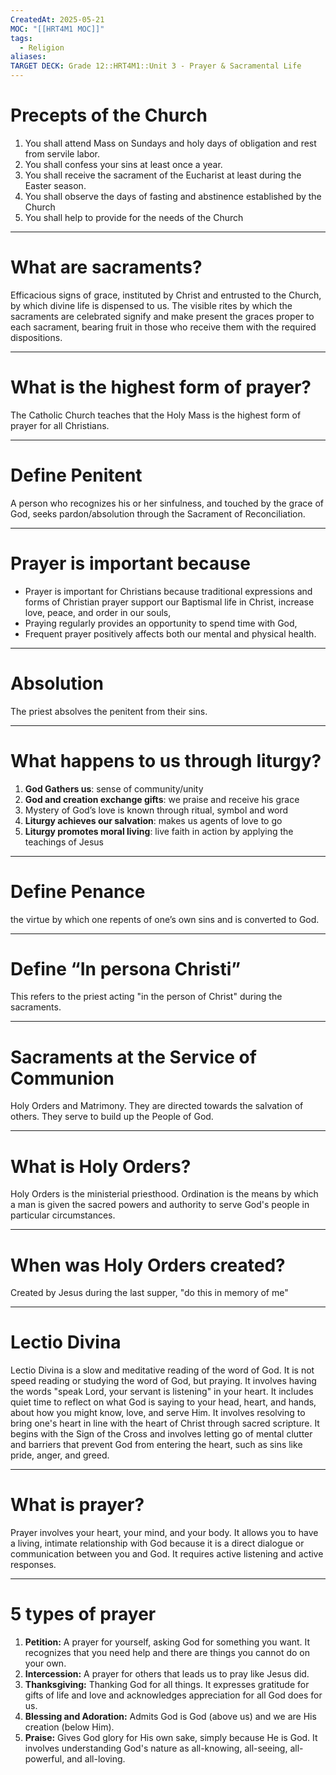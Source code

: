 ```yaml
---
CreatedAt: 2025-05-21
MOC: "[[HRT4M1 MOC]]"
tags:
  - Religion
aliases: 
TARGET DECK: Grade 12::HRT4M1::Unit 3 - Prayer & Sacramental Life
---
```

# Precepts of the Church
1. You shall attend Mass on Sundays and holy days of obligation and rest from servile labor.
2. You shall confess your sins at least once a year.
3. You shall receive the sacrament of the Eucharist at least during the Easter season.
4. You shall observe the days of fasting and abstinence established by the Church
5. You shall help to provide for the needs of the Church
<!--ID: 1748199550461-->


___
# What are sacraments?
 Efficacious signs of grace, instituted by Christ and entrusted to the Church, by which divine life is dispensed to us. The visible rites by which the sacraments are celebrated signify and make present the graces proper to each sacrament, bearing fruit in those who receive them with the required dispositions.
<!--ID: 1748199550468-->


___
# What is the highest form of prayer?
The Catholic Church teaches that the Holy Mass is the highest form of prayer for all Christians.
<!--ID: 1748199550473-->


___
# Define Penitent
A person who recognizes his or her sinfulness, and touched by the grace of God, seeks pardon/absolution through the Sacrament of Reconciliation.
<!--ID: 1748199550477-->


___
# Prayer is important because
- Prayer is important for Christians because traditional expressions and forms of Christian prayer support our Baptismal life in Christ, increase love, peace, and order in our souls, 
- Praying regularly provides an opportunity to spend time with God,  
- Frequent prayer positively affects both our mental and physical health.
<!--ID: 1748199550481-->


___
# Absolution
The priest absolves the penitent from their sins. 
<!--ID: 1748199550485-->


___
# What happens to us through liturgy?
1. **God Gathers us**: sense of community/unity
2. **God and creation exchange gifts**: we praise and receive his grace
3. Mystery of God’s love is known through ritual, symbol and word
4. **Liturgy achieves our salvation**: makes us agents of love to go 
5. **Liturgy promotes moral living**: live faith in action by applying the teachings of Jesus
<!--ID: 1748199550489-->


___
# Define Penance
the virtue by which one repents of one’s own sins and is converted to God. 
<!--ID: 1748199550493-->


___
# Define “In persona Christi”
This refers to the priest acting "in the person of Christ" during the sacraments.
<!--ID: 1748199550497-->


___
# Sacraments at the Service of Communion
Holy Orders and Matrimony. They are directed towards the salvation of others. They serve to build up the People of God.
<!--ID: 1748199550502-->


___
# What is Holy Orders?
Holy Orders is the ministerial priesthood. Ordination is the means by which a man is given the sacred powers and authority to serve God's people in particular circumstances.
<!--ID: 1748199550506-->


___
# When was Holy Orders created?
Created by Jesus during the last supper, "do this in memory of me"
<!--ID: 1748199550510-->


___
# Lectio Divina
Lectio Divina is a slow and meditative reading of the word of God. It is not speed reading or studying the word of God, but praying. It involves having the words "speak Lord, your servant is listening" in your heart. It includes quiet time to reflect on what God is saying to your head, heart, and hands, about how you might know, love, and serve Him. It involves resolving to bring one's heart in line with the heart of Christ through sacred scripture. It begins with the Sign of the Cross and involves letting go of mental clutter and barriers that prevent God from entering the heart, such as sins like pride, anger, and greed.
<!--ID: 1748199550514-->


___
# What is prayer?
Prayer involves your heart, your mind, and your body. It allows you to have a living, intimate relationship with God because it is a direct dialogue or communication between you and God. It requires active listening and active responses.
<!--ID: 1748199550518-->


___
# 5 types of prayer
1. **Petition:** A prayer for yourself, asking God for something you want. It recognizes that you need help and there are things you cannot do on your own.
2. **Intercession:** A prayer for others that leads us to pray like Jesus did.
3. **Thanksgiving:** Thanking God for all things. It expresses gratitude for gifts of life and love and acknowledges appreciation for all God does for us.
4. **Blessing and Adoration:** Admits God is God (above us) and we are His creation (below Him). 
5. **Praise:** Gives God glory for His own sake, simply because He is God. It involves understanding God's nature as all-knowing, all-seeing, all-powerful, and all-loving. 
<!--ID: 1748199550522-->
